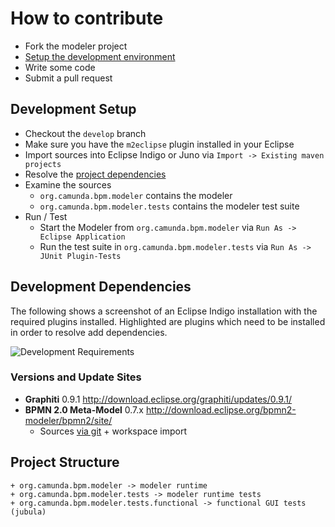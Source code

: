 How to contribute
=================

* Fork the modeler project
* [Setup the development environment](#development-setup)
* Write some code
* Submit a pull request

Development Setup
-----------------

* Checkout the `develop` branch
* Make sure you have the `m2eclipse` plugin installed in your Eclipse
* Import sources into Eclipse Indigo or Juno via `Import -> Existing maven projects`
* Resolve the [project dependencies](#development-dependencies)
* Examine the sources
    * `org.camunda.bpm.modeler` contains the modeler
    * `org.camunda.bpm.modeler.tests` contains the modeler test suite
* Run / Test
    * Start the Modeler from `org.camunda.bpm.modeler` via `Run As -> Eclipse Application`
    * Run the test suite in `org.camunda.bpm.modeler.tests` via `Run As -> JUnit Plugin-Tests`

Development Dependencies
------------------------

The following shows a screenshot of an Eclipse Indigo installation with the required plugins installed.
Highlighted are plugins which need to be installed in order to resolve add dependencies. 

![Development Requirements](https://raw.github.com/camunda/camunda-modeler/develop/documentation/images/development-requirements.png)

### Versions and Update Sites ###

* __Graphiti__ 0.9.1 http://download.eclipse.org/graphiti/updates/0.9.1/
* __BPMN 2.0 Meta-Model__ 0.7.x http://download.eclipse.org/bpmn2-modeler/bpmn2/site/
    * Sources [via git](git://git.eclipse.org/gitroot/bpmn2) + workspace import

Project Structure
-----------------

    + org.camunda.bpm.modeler -> modeler runtime
    + org.camunda.bpm.modeler.tests -> modeler runtime tests
    + org.camunda.bpm.modeler.tests.functional -> functional GUI tests (jubula)



[1]: https://github.com/camunda/camunda-modeler
